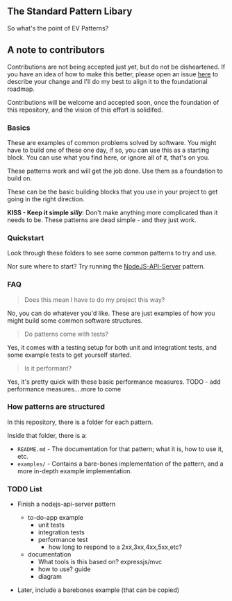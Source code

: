 ## The Standard Pattern Libary

So what's the point of EV Patterns?

## A note to contributors

Contributions are not being accepted just yet, but do not be disheartened. If you have an idea of how to make this better, please open an issue [here](https://github.com/ElephantVentures/patterns/issues) to describe your change and I'll do my best to align it to the foundational roadmap.

Contributions will be welcome and accepted soon, once the foundation of this repository, and the vision of this effort is solidifed.

### Basics

These are examples of common problems solved by software. You might have to build one of these one day, if so, you can use this as a starting block. You can use what you find here, or ignore all of it, that's on you.

These patterns work and will get the job done. Use them as a foundation to build on.

These can be the basic building blocks that you use in your project to get going in the right direction.

**KISS - Keep it simple _silly_**: Don't make anything more complicated than it needs to be. These patterns are dead simple - and they just work.

### Quickstart

Look through these folders to see some common patterns to try and use.

Nor sure where to start? Try running the [NodeJS-API-Server](./nodejs-api-server) pattern.

### FAQ

> Does this mean I have to do my project this way?

No, you can do whatever you'd like. These are just examples of how you might build some common software structures.

> Do patterns come with tests?

Yes, it comes with a testing setup for both unit and integrationt tests, and some example tests to get yourself started.

> Is it performant?

Yes, it's pretty quick with these basic performance measures.
TODO - add performance measures....more to come

### How patterns are structured

In this repository, there is a folder for each pattern.

Inside that folder, there is a:
- `README.md` - The documentation for that pattern; what it is, how to use it, etc.
- `examples/` - Contains a bare-bones implementation of the pattern, and a more in-depth example implementation.

### TODO List

- Finish a nodejs-api-server pattern
    - to-do-app example
        - unit tests
        - integration tests
        - performance test
            - how long to respond to a 2xx,3xx,4xx,5xx,etc?
    - documentation
        - What tools is this based on? expressjs/mvc
        - how to use? guide
        - diagram

- Later, include a barebones example (that can be copied)
